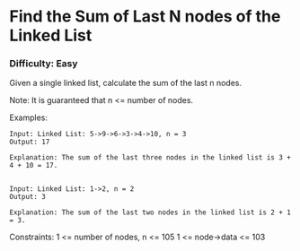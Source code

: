 # Find the Sum of Last N nodes of the Linked List

### Difficulty: Easy


Given a single linked list, calculate the sum of the last n nodes.

Note: It is guaranteed that n <= number of nodes.

Examples:

    Input: Linked List: 5->9->6->3->4->10, n = 3
    Output: 17

    Explanation: The sum of the last three nodes in the linked list is 3 + 4 + 10 = 17.


    Input: Linked List: 1->2, n = 2
    Output: 3

    Explanation: The sum of the last two nodes in the linked list is 2 + 1 = 3.
    
Constraints:
1 <= number of nodes, n <= 105
1 <= node->data <= 103